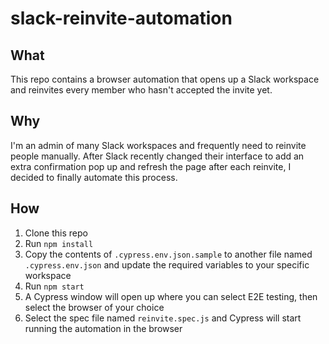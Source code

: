 # slack-reinvite-automation

## What
This repo contains a browser automation that opens up a Slack workspace and reinvites every member who hasn't accepted the invite yet.

## Why
I'm an admin of many Slack workspaces and frequently need to reinvite people manually. After Slack recently changed their interface to add an extra confirmation pop up and refresh the page after each reinvite, I decided to finally automate this process.

## How
1. Clone this repo
2. Run `npm install`
3. Copy the contents of `.cypress.env.json.sample` to another file named `.cypress.env.json` and update the required variables to your specific workspace
4. Run `npm start`
5. A Cypress window will open up where you can select E2E testing, then select the browser of your choice
6. Select the spec file named `reinvite.spec.js` and Cypress will start running the automation in the browser